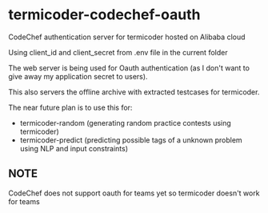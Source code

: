# termicoder-codechef-oauth

CodeChef authentication server for termicoder hosted on Alibaba cloud

Using client_id and client_secret from .env file in the current folder

The web server is being used for Oauth authentication (as I don't want to give away my application secret to users).

This also servers the offline archive with extracted testcases for termicoder.

The near future plan is to use this for:

- termicoder-random (generating random practice contests using termicoder)
- termicoder-predict (predicting possible tags of a unknown problem using NLP and input constraints)

## NOTE

CodeChef does not support oauth for teams yet so termicoder doesn't work for teams
